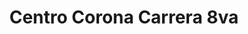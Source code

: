 ---
title: "Centro Corona Carrera 8va"
url: /barranquilla/centro-corona-carrera-8va/
shop: baldosas
---
